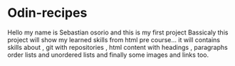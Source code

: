 # Odin-recipes
Hello my name is Sebastian osorio and this is my first project 
Bassicaly this project will show my learned skills from html pre course...
it will contains skills about , git with repositories , html content with headings , paragraphs order lists and unordered lists and finally some images and links too.
